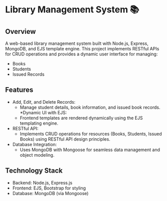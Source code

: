 # Library Management System 📚
## Overview
A web-based library management system built with Node.js, Express, MongoDB, and EJS template engine. This project implements RESTful APIs for CRUD operations and provides a dynamic user interface for managing:
* Books
* Students
* Issued Records

## Features
* Add, Edit, and Delete Records:
  - Manage student details, book information, and issued book records.
*Dynamic UI with EJS:
  - Frontend templates are rendered dynamically using the EJS templating engine.
* RESTful API:
  - Implements CRUD operations for resources (Books, Students, Issued Books) using RESTful API design principles.
* Database Integration:
  - Uses MongoDB with Mongoose for seamless data management and object modeling.
## Technology Stack
 * Backend: Node.js, Express.js
 * Frontend: EJS, Bootstrap for styling
 * Database: MongoDB (via Mongoose) 
